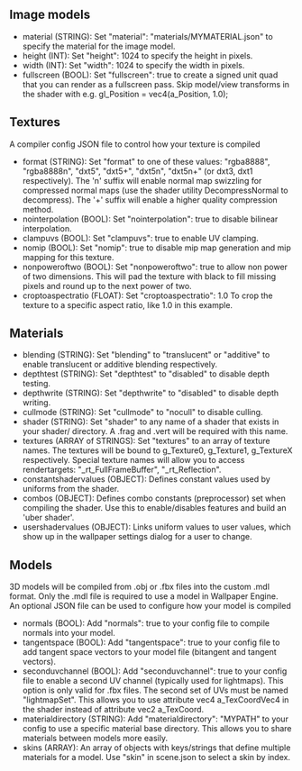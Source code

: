 ## Image models
- material (STRING): Set "material": "materials/MYMATERIAL.json" to specify the material for the image model.
- height (INT): Set "height": 1024 to specify the height in pixels.
- width (INT): Set "width": 1024 to specify the width in pixels.
- fullscreen (BOOL): Set "fullscreen": true to create a signed unit quad that you can render as a fullscreen pass. Skip model/view transforms in the shader with e.g. gl_Position = vec4(a_Position, 1.0);

## Textures
A compiler config JSON file to control how your texture is compiled  
- format (STRING): Set "format" to one of these values: "rgba8888", "rgba8888n", "dxt5", "dxt5+", "dxt5n", "dxt5n+" (or dxt3, dxt1 respectively). The 'n' suffix will enable normal map swizzling for compressed normal maps (use the shader utility DecompressNormal to decompress). The '+' suffix will enable a higher quality compression method.
- nointerpolation (BOOL): Set "nointerpolation": true to disable bilinear interpolation.
- clampuvs (BOOL): Set "clampuvs": true to enable UV clamping.
- nomip (BOOL): Set "nomip": true to disable mip map generation and mip mapping for this texture.
- nonpoweroftwo (BOOL): Set "nonpoweroftwo": true to allow non power of two dimensions. This will pad the texture with black to fill missing pixels and round up to the next power of two.
- croptoaspectratio (FLOAT): Set "croptoaspectratio": 1.0 To crop the texture to a specific aspect ratio, like 1.0 in this example.

## Materials
- blending (STRING): Set "blending" to "translucent" or "additive" to enable translucent or additive blending respectively.
- depthtest (STRING): Set "depthtest" to "disabled" to disable depth testing.
- depthwrite (STRING): Set "depthwrite" to "disabled" to disable depth writing.
- cullmode (STRING): Set "cullmode" to "nocull" to disable culling.
- shader (STRING): Set "shader" to any name of a shader that exists in your shader/ directory. A .frag and .vert will be required with this name.
- textures (ARRAY of STRINGS): Set "textures" to an array of texture names. The textures will be bound to g_Texture0, g_Texture1, g_TextureX respectively. Special texture names will allow you to access rendertargets: "_rt_FullFrameBuffer", "_rt_Reflection".
- constantshadervalues (OBJECT): Defines constant values used by uniforms from the shader.
- combos (OBJECT): Defines combo constants (preprocessor) set when compiling the shader. Use this to enable/disables features and build an 'uber shader'.
- usershadervalues (OBJECT): Links uniform values to user values, which show up in the wallpaper settings dialog for a user to change.

## Models
3D models will be compiled from .obj or .fbx files into the custom .mdl format. Only the .mdl file is required to use a model in Wallpaper Engine.  
An optional JSON file can be used to configure how your model is compiled  
- normals (BOOL): Add "normals": true to your config file to compile normals into your model.
- tangentspace (BOOL): Add "tangentspace": true to your config file to add tangent space vectors to your model file (bitangent and tangent vectors).
- seconduvchannel (BOOL): Add "seconduvchannel": true to your config file to enable a second UV channel (typically used for lightmaps). This option is only valid for .fbx files. The second set of UVs must be named "lightmapSet". This allows you to use attribute vec4 a_TexCoordVec4 in the shader instead of attribute vec2 a_TexCoord.
- materialdirectory (STRING): Add "materialdirectory": "MYPATH" to your config to use a specific material base directory. This allows you to share materials between models more easily.
- skins (ARRAY): An array of objects with keys/strings that define multiple materials for a model. Use "skin" in scene.json to select a skin by index.
